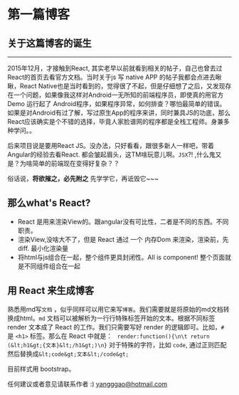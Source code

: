 # 第一篇博客
## 关于这篇博客的诞生
-------
2015年12月，才接触到React, 其实老早以前就看到相关的帖子，自己也曾去过React的首页去看官方文档。当时关于js 写 native APP 的帖子我都会点进去瞅瞅，React Native也是当时看到的，觉得很了不起，但是仔细想了之后，又发现存在一个问题，如果像我这样对Android一无所知的前端程序员，即使真的用官方Demo 运行起了 Android程序，如果程序异常，如何排查？哪怕最简单的错误。如果是对Android有过了解，写过原生App的程序来讲，同时兼具JS的功底，那么React应该确实是个不错的选择，毕竟人家脸谱网的程序都是全栈工程师。身兼多种学问。。

后来项目说是要用React JS。没办法，只好看看，跟很多新人一样吧，带着Angular的经验去看React. 都会皱起眉头，这TM啥玩意儿啊。`JSX`?! ,什么鬼又是？为啥简单的前端现在变得好复杂？？

俗话说，**将欲摧之，必先附之** 先学学它，再诋毁它~~~

## 那么what's React?

* React 是用来渲染View的。跟angular没有可比性，二者是不同的东西。不同职责。
* 渲染View,没啥大不了，但是 React 通过 一个 内存Dom 来渲染，渲染前，先diff. 最小化渲染量
* 将html与js组合在一起，整个组件更具封闭性。All is component! 整个页面就是不同组件组合在一起

## 用 React 来生成博客

熟悉用md写`文档` ，似乎同样可以用它来写`博客`。我们需要就是将原始的md文档转换成html。`md` 文档可以被解析为一行行特殊标签开始的文本。根据不同标签 render 文本成了 React 的工作。我们只需要写好 render 的逻辑即可。比如，`# `是 `<h1>` 标签。那么在 React 中就是：
``` render:function(){\n\t return (&lt;h1&gt;{文本}&lt;/h1&gt;)\n}```
对于特殊的字符，比如 `code`, 通过正则匹配然后替换成`&lt;code&gt;文本&lt;/code&gt;`

目前样式用 bootstrap。

任何建议或者意见请联系作者 :) [yangggao@hotmail.com](Mailto:yangggao@hotmail.com)
   


